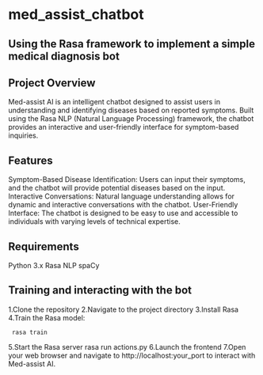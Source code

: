 # med_assist_chatbot
## Using the Rasa framework to implement a simple medical diagnosis bot
## Project Overview
Med-assist AI is an intelligent chatbot designed to assist users in understanding and identifying diseases based on reported symptoms. Built using the Rasa NLP (Natural Language Processing) framework, the chatbot provides an interactive and user-friendly interface for symptom-based inquiries.
## Features
Symptom-Based Disease Identification: Users can input their symptoms, and the chatbot will provide potential diseases based on the input.
Interactive Conversations: Natural language understanding allows for dynamic and interactive conversations with the chatbot.
User-Friendly Interface: The chatbot is designed to be easy to use and accessible to individuals with varying levels of technical expertise.
## Requirements
Python 3.x
Rasa NLP
spaCy
## Training and interacting with the bot
1.Clone the repository
2.Navigate to the project directory
3.Install Rasa
4.Train the Rasa model:

     rasa train 
5.Start the Rasa server
     rasa run actions.py
6.Launch the frontend 
7.Open your web browser and navigate to http://localhost:your_port to interact with Med-assist AI.
